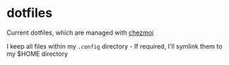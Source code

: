 # dotfiles

Current dotfiles, which are managed with [chezmoi](https://chezmoi.io)

I keep all files within my `.config` directory - If required, I'll symlink them to my $HOME directory
